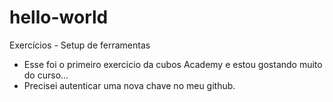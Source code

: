 # hello-world
Exercícios - Setup de ferramentas
- Esse foi o primeiro exercicio da cubos Academy e estou gostando muito do curso...
- Precisei autenticar uma nova chave no meu github.